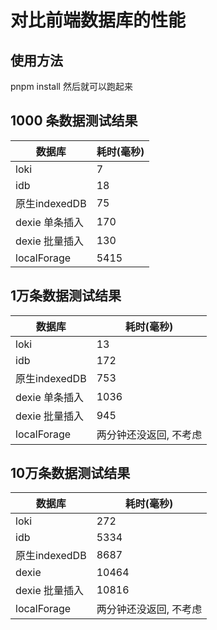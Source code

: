 # 对比前端数据库的性能

## 使用方法

pnpm install 然后就可以跑起来

## 1000 条数据测试结果

| 数据库 | 耗时(毫秒) |
| ---- | ---- |
| loki | 7 |
| idb | 18 |
| 原生indexedDB | 75 |
| dexie 单条插入 | 170 |
| dexie 批量插入 | 130 |
| localForage | 5415 |

## 1万条数据测试结果

| 数据库 | 耗时(毫秒) |
| ---- | ---- |
| loki | 13 |
| idb | 172 |
| 原生indexedDB | 753 |
| dexie 单条插入 | 1036 |
| dexie 批量插入 | 945 |
| localForage | 两分钟还没返回, 不考虑 |

## 10万条数据测试结果

| 数据库 | 耗时(毫秒) |
| ---- | ---- |
| loki | 272 |
| idb | 5334 |
| 原生indexedDB | 8687 |
| dexie | 10464 |
| dexie 批量插入 | 10816 |
| localForage | 两分钟还没返回, 不考虑 |
